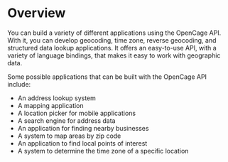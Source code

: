 # Overview

You can build a variety of different applications using the OpenCage API. With
it, you can develop geocoding, time zone, reverse geocoding, and structured
data lookup applications. It offers an easy-to-use API, with a variety of
language bindings, that makes it easy to work with geographic data.

Some possible applications that can be built with the OpenCage API include:

- An address lookup system
- A mapping application
- A location picker for mobile applications
- A search engine for address data
- An application for finding nearby businesses
- A system to map areas by zip code
- An application to find local points of interest
- A system to determine the time zone of a specific location
